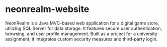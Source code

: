 # neonrealm-website
NeonRealm is a Java MVC-based web application for a digital game store, utilizing SQL Server for data storage. It features secure user authentication, browsing, and user profile management. Built as a project for a university assignment, it integrates custom security measures and third-party login.
